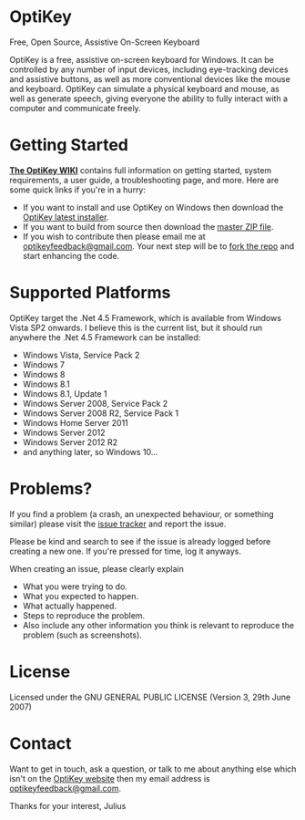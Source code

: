 # OptiKey

Free, Open Source, Assistive On-Screen Keyboard

OptiKey is a free, assistive on-screen keyboard for Windows. It can be controlled by any number of input devices, including eye-tracking devices and assistive buttons, as well as more conventional devices like the mouse and keyboard. OptiKey can simulate a physical keyboard and mouse, as well as generate speech, giving everyone the ability to fully interact with a computer and communicate freely.

# Getting Started

[**The OptiKey WIKI**](https://github.com/JuliusSweetland/OptiKey/wiki/) contains full information on getting started, system requirements, a user guide, a troubleshooting page, and more. Here are some quick links if you're in a hurry:

* If you want to install and use OptiKey on Windows then download the [OptiKey latest installer](https://github.com/JuliusSweetland/OptiKey/releases/latest).
* If you want to build from source then download the [master ZIP file](https://github.com/JuliusSweetland/OptiKey/archive/master.zip).
* If you wish to contribute then please email me at <optikeyfeedback@gmail.com>. Your next step will be to [fork the repo](https://github.com/JuliusSweetland/OptiKey/fork) and start enhancing the code.

# Supported Platforms

OptiKey target the .Net 4.5 Framework, which is available from Windows Vista SP2 onwards. I believe this is the current list, but it should run anywhere the .Net 4.5 Framework can be installed:

* Windows Vista, Service Pack 2
* Windows 7
* Windows 8
* Windows 8.1
* Windows 8.1, Update 1
* Windows Server 2008, Service Pack 2
* Windows Server 2008 R2, Service Pack 1
* Windows Home Server 2011
* Windows Server 2012
* Windows Server 2012 R2
* and anything later, so Windows 10...

# Problems?

If you find a problem (a crash, an unexpected behaviour, or something similar) please visit the [issue tracker](https://github.com/JuliusSweetland/OptiKey/issues) and report the issue.

Please be kind and search to see if the issue is already logged before creating a new one. If you're pressed for time, log it anyways.

When creating an issue, please clearly explain

* What you were trying to do.
* What you expected to happen.
* What actually happened.
* Steps to reproduce the problem.
* Also include any other information you think is relevant to reproduce the problem (such as screenshots).

# License

Licensed under the GNU GENERAL PUBLIC LICENSE (Version 3, 29th June 2007)

# Contact

Want to get in touch, ask a question, or talk to me about anything else which isn't on the [OptiKey website](http://www.optikey.org) then my email address is <optikeyfeedback@gmail.com>.

Thanks for your interest,
Julius
